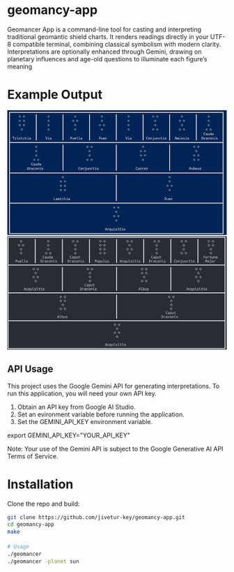 # geomancy-app

Geomancer App is a command-line tool for casting and interpreting traditional geomantic shield charts. It renders readings directly in your UTF-8 compatible terminal, combining classical symbolism with modern clarity. Interpretations are optionally enhanced through Gemini, drawing on planetary influences and age-old questions to illuminate each figure’s meaning

# Example Output
![Powershell )utput](docs/powershell.png)
![Bash Output](docs/bashpng.png)

## API Usage

This project uses the Google Gemini API for generating interpretations. To run this application, you will need your own API key.

1. Obtain an API key from Google AI Studio.
2. Set an evironment variable before running the application.
3. Set the GEMINI_API_KEY environment variable.

export GEMINI_API_KEY="YOUR_API_KEY"

Note: Your use of the Gemini API is subject to the Google Generative AI API Terms of Service.

# Installation

Clone the repo and build:

```sh
git clone https://github.com/jivetur-key/geomancy-app.git
cd geomancy-app
make

# Usage
./geomancer
./geomancer -planet sun

